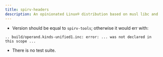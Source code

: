 ```yaml
---
title: spirv-headers
description: An opinionated Linux® distribution based on musl libc and toybox
---
```


- Version should be equal to `spirv-tools`; otherwise it would err with:
```
.. build/operand.kinds-unified1.inc: error: ... was not declared in this scope ...
```
- There is no test suite.
